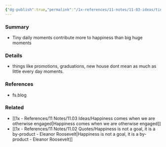 ```yaml
---
{"dg-publish":true,"permalink":"/1x-references/11-notes/11-03-ideas/tiny-delights-over-big-bright-lights/","title":"Tiny delights over big bright lights","created":"2024-02-14T20:18:21.875+03:00","updated":"2024-02-14T20:18:21.875+03:00"}
---
```



### Summary
- Tiny daily moments contribute more to happiness than big huge moments

### Details
- things like promotions, graduations, new house dont mean as much as little every day moments.

### References
- fs.blog

### Related
- [[1x - References/11 Notes/11.03 Ideas/Happiness comes when we are otherwise engaged\|Happiness comes when we are otherwise engaged]]
- [[1x - References/11 Notes/11.02 Quotes/Happiness is not a goal, it is a by-product - Eleanor Roosevelt\|Happiness is not a goal, it is a by-product - Eleanor Roosevelt]]
